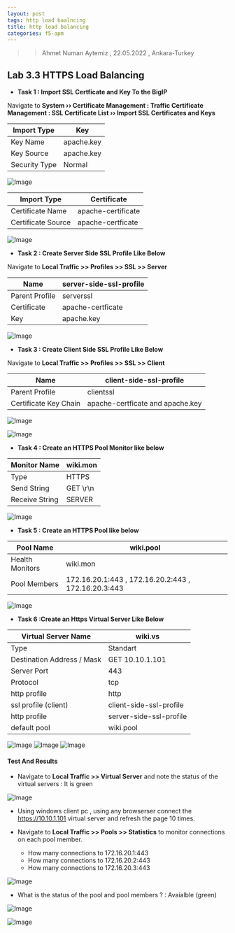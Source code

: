 ```yaml
---
layout: post
tags: http load baalncing
title: http load balancing
categories: f5-apm
---
```


>> Ahmet Numan Aytemiz , 22.05.2022 , Ankara-Turkey

## Lab 3.3 HTTPS Load Balancing

- **Task 1 : Import SSL Certficate and Key To the BigIP**  

Navigate to **System  ››  Certificate Management : Traffic Certificate Management : SSL Certificate List  ››  Import SSL Certificates and Keys**

| Import Type       | Key         | 
| -----------       | ----------- | 
| Key Name          |  apache.key |  
| Key Source        |  apache.key | 
| Security Type     |  Normal     | 

![Image](/img/apachekey.png)

| Import Type        | Certificate | 
| -----------        | ----------- | 
| Certificate Name   |  apache-certificate |  
| Certificate Source |  apache-certficate | 

![Image](/img/apache-certificate.png)

- **Task 2 : Create Server Side SSL Profile Like Below**

Navigate to **Local Traffic >> Profiles >> SSL >> Server**

| Name               | server-side-ssl-profile | 
| -----------        | -----------             | 
| Parent Profile     |  serverssl              |  
| Certificate        |  apache-certficate      | 
| Key                |  apache.key             |

![Image](/img/server-side-ssl.png)

- **Task 3 : Create Client Side SSL Profile Like Below**

Navigate to **Local Traffic >> Profiles >> SSL >> Client**


| Name                         | client-side-ssl-profile | 
| -----------                  | -----------             | 
| Parent Profile               |  clientssl              |  
| Certificate Key Chain        |  apache-certficate and apache.key      | 



![Image](/img/client-side-ssl-profile.png)

![Image](/img/client-ssl.png)

- **Task 4 : Create an HTTPS Pool Monitor like below**

| Monitor Name      | wiki.mon | 
| -----------       | ----------- | 
| Type              |  HTTPS       |  
| Send String       |  GET \r\n   | 
| Receive String    |  SERVER     |

![Image](/img/HTTPS-MON.png)

- **Task 5 : Create an HTTPS Pool like below**

| Pool Name         | wiki.pool | 
| -----------       | -----------  | 
| Health Monitors   |  wiki.mon |  
| Pool Members      |  172.16.20.1:443 , 172.16.20.2:443 , 172.16.20.3:443 |

![Image](/img/wikipool.png)


- **Task 6 :Create an Https Virtual Server Like Below**

| Virtual Server Name        | wiki.vs                  | 
| -----------                | -----------              | 
| Type                       |  Standart                |   
| Destination Address / Mask |  GET 10.10.1.101         | 
| Server Port                |  443                     | 
| Protocol                   |  tcp                     |
| http profile               |  http                    |
| ssl profile (client)       |  client-side-ssl-profile |
| http profile               |  server-side-ssl-profile |
| default pool               |  wiki.pool               |

![Image](/img/wikivs1.png)
![Image](/img/wikivs2.png)
![Image](/img/wikivs3.png)

#### **Test And Results**

- Navigate to **Local Traffic >> Virtual Server** and note the status of the virtual servers : It is green

![Image](/img/wikivsstatus.png)

- Using windows client pc , using any browserser connect the https://10.10.1.101 virtual server and refresh the page 10 times.

- Navigate to **Local Traffic >> Pools >> Statistics** to monitor connections on each pool member.
  - How many connections to 172.16.20.1:443
  - How many connections to 172.16.20.2:443
  - How many connections to 172.16.20.3:443

![Image](/img/wikiconenctions.png)

- What is the status of the pool and pool members ? : Avaialble (green)

![Image](/img/wikipoolstatus.png)

![Image](/img/pool-members-status.png)

